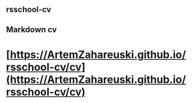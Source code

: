 ## rsschool-cv

## Markdown cv

# [https://ArtemZahareuski.github.io/rsschool-cv/cv](https://ArtemZahareuski.github.io/rsschool-cv/cv)